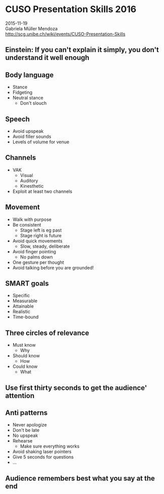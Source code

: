 # CUSO Presentation Skills 2016  
  
2015-11-19  
Gabriela Müller Mendoza  
http://scg.unibe.ch/wiki/events/CUSO-Presentation-Skills  
  
## Einstein: If you can't explain it simply, you don't understand it well enough  
  
## Body language  
  
* Stance  
* Fidgeting  
* Neutral stance  
    * Don't slouch  
  
## Speech  
  
* Avoid upspeak  
* Avoid filler sounds  
* Levels of volume for venue  
  
## Channels  
  
* VAK  
    * Visual  
    * Auditory  
    * Kinesthetic  
* Exploit at least two channels  
  
## Movement  
  
* Walk with purpose  
* Be consistent  
    * Stage left is eg past  
    * Stage right is future  
* Avoid quick movements  
    * Slow, steady, deliberate  
* Avoid finger pointing  
    * No palms down  
* One gesture per thought  
* Avoid talking before you are grounded!  
  
## SMART goals  
  
* Specific  
* Measurable  
* Attainable  
* Realistic  
* Time-bound  
  
## Three circles of relevance  
  
* Must know  
    * Why  
* Should know  
    * How  
* Could know  
    * What  
  
## Use first thirty seconds to get the audience' attention  
  
## Anti patterns  
  
* Never apologize  
* Don't be late  
* No upspeak  
* Rehearse  
    * Make sure everything works  
* Avoid shaking laser pointers  
* Give 5 seconds for questions  
* …  
  
## Audience remembers best what you say at the end  
  
